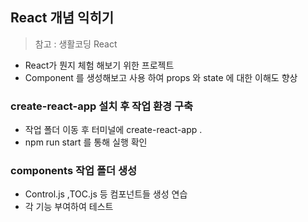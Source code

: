 ## React 개념 익히기

> 참고 : 생활코딩 React

 * React가 뭔지 체험 해보기 위한 프로젝트
 * Component 를 생성해보고 사용 하여 props 와 state 에 대한 이해도 향상
 
### create-react-app 설치 후 작업 환경 구축
 * 작업 폴더 이동 후 터미널에 create-react-app .
 * npm run start 를 통해 실행 확인
 
### components 작업 폴더 생성
 * Control.js ,TOC.js 등 컴포넌트들 생성 연습
 * 각 기능 부여하여 테스트
 
 

